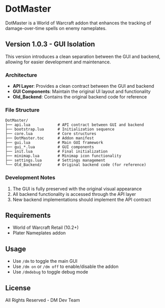 # DotMaster

DotMaster is a World of Warcraft addon that enhances the tracking of damage-over-time spells on enemy nameplates.

## Version 1.0.3 - GUI Isolation

This version introduces a clean separation between the GUI and backend, allowing for easier development and maintenance.

### Architecture

- **API Layer**: Provides a clean contract between the GUI and backend
- **GUI Components**: Maintain the original UI layout and functionality
- **Old_Backend**: Contains the original backend code for reference

### File Structure

```
DotMaster/
├── api.lua            # API contract between GUI and backend
├── bootstrap.lua      # Initialization sequence
├── core.lua           # Core structures
├── DotMaster.toc      # Addon manifest
├── gui.lua            # Main GUI framework
├── gui_*.lua          # GUI components
├── init.lua           # Final initialization
├── minimap.lua        # Minimap icon functionality
├── settings.lua       # Settings management
└── Old_Backend/       # Original backend code (for reference)
```

### Development Notes

1. The GUI is fully preserved with the original visual appearance
2. All backend functionality is accessed through the API layer
3. New backend implementations should implement the API contract

## Requirements

- World of Warcraft Retail (10.2+)
- Plater Nameplates addon

## Usage

- Use `/dm` to toggle the main GUI
- Use `/dm on` or `/dm off` to enable/disable the addon
- Use `/dmdebug` to toggle debug mode

## License

All Rights Reserved - DM Dev Team 